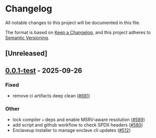 # Changelog
All notable changes to this project will be documented in this file.

The format is based on [Keep a Changelog](https://keepachangelog.com/en/1.0.0/),
and this project adheres to [Semantic Versioning](https://semver.org/spec/v2.0.0.html).

## [Unreleased]

## [0.0.1-test](https://github.com/gnosisguild/enclave/releases/tag/enclaveup-v0.0.1-test) - 2025-09-26

### Fixed
- remove ci artifacts deep clean ([#681](https://github.com/gnosisguild/enclave/pull/681))

### Other
- lock compiler + deps and enable MSRV‑aware resolution ([#589](https://github.com/gnosisguild/enclave/pull/589))
- add script and github workflow to check SPDX headers ([#580](https://github.com/gnosisguild/enclave/pull/580))
- Enclaveup installer to manage enclave cli updates ([#512](https://github.com/gnosisguild/enclave/pull/512))
